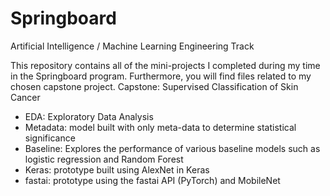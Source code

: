# Springboard
Artificial Intelligence / Machine Learning Engineering Track

This repository contains all of the mini-projects I completed during my time in the Springboard program. Furthermore, you will find files related to my chosen capstone project. 
Capstone: Supervised Classification of Skin Cancer
- EDA: Exploratory Data Analysis
- Metadata: model built with only meta-data to determine statistical significance
- Baseline: Explores the performance of various baseline models such as logistic regression and Random Forest
- Keras: prototype built using AlexNet in Keras
- fastai: prototype using the fastai API (PyTorch) and MobileNet
